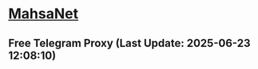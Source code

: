
# [MahsaNet](https://t.me/mahsa_net)
## Free Telegram Proxy (Last Update: 2025-06-23 12:08:10)

    